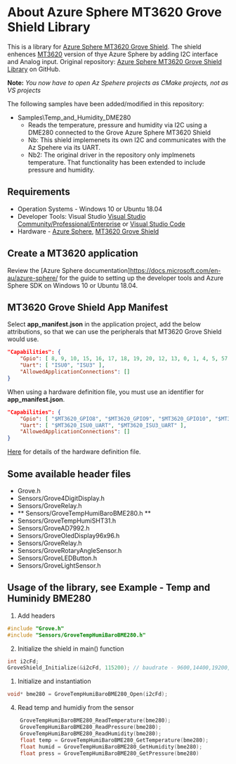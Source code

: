 # About Azure Sphere MT3620 Grove Shield Library

This is a library for [Azure Sphere MT3620 Grove Shield](http://wiki.seeedstudio.com/Grove_Starter_Kit_for_Azure_Sphere_MT3620_Development_Kit). The shield enhences [MT3620](http://wiki.seeedstudio.com/Azure_Sphere_MT3620_Development_Kit/) version of thye Azure Sphere by adding I2C interface and Analog input. 
Original repository: [Azure Sphere MT3620 Grove Shield Library](https://github.com/Seeed-Studio/MT3620_Grove_Shield) on GitHub.

**Note:** _You now have to open Az Spehere projects as CMake projects, not as VS projects_

The following samples have been added/modified in this repository:
- Samples\Temp_and_Humidity_DME280
  - Reads the temperature, pressure and humidity via I2C using a DME280 connected to the Grove Azure Sphere MT3620 Shield
  - Nb: This shield implemenets its own I2C and communicates with the Az Spehere via its UART.
  - Nb2: The original driver in the repository only implmenets temperature. That functionality has been extended to include pressure and humidity.

 
## Requirements

- Operation Systems - Windows 10 or Ubuntu 18.04
- Developer Tools: Visual Studio [Visual Studio Community/Professional/Enterprise](https://visualstudio.microsoft.com/downloads/) or [Visual Studio Code](https://code.visualstudio.com/)
- Hardware - [Azure Sphere](https://www.seeedstudio.com/Azure-Sphere-MT3620-Development-Kit-US-Version-p-3052.html), [MT3620 Grove Shield](https://www.seeedstudio.com/MT3620-Grove-Shield-p-3145.html) 

## Create a MT3620 application

Review the [Azure Sphere documentation]https://docs.microsoft.com/en-au/azure-sphere/ for the guide to setting up the developer tools and Azure Sphere SDK on Windows 10 or Ubuntu 18.04.


## MT3620 Grove Shield App Manifest

Select __app_manifest.json__ in the application project, add the below attributions, so that we can use the peripherals that MT3620 Grove Shield would use.

```JSON
"Capabilities": {
    "Gpio": [ 8, 9, 10, 15, 16, 17, 18, 19, 20, 12, 13, 0, 1, 4, 5, 57, 58, 11, 14, 48 ],
    "Uart": [ "ISU0", "ISU3" ],
    "AllowedApplicationConnections": []
}
```

When using a hardware definition file, you must use an identifier for __app_manifest.json__.

```JSON
"Capabilities": {
    "Gpio": [ "$MT3620_GPIO8", "$MT3620_GPIO9", "$MT3620_GPIO10", "$MT3620_GPIO15", "$MT3620_GPIO16", "$MT3620_GPIO17", "$MT3620_GPIO18", "$MT3620_GPIO19", "$MT3620_GPIO20", "$MT3620_GPIO12", "$MT3620_GPIO13", "$MT3620_GPIO0", "$MT3620_GPIO1", "$MT3620_GPIO4", "$MT3620_GPIO5", "$MT3620_GPIO57", "$MT3620_GPIO58", "$MT3620_GPIO11", "$MT3620_GPIO14", "$MT3620_GPIO48" ],
    "Uart": [ "$MT3620_ISU0_UART", "$MT3620_ISU3_UART" ],
    "AllowedApplicationConnections": []
}
```

[Here](https://docs.microsoft.com/en-us/azure-sphere/app-development/manage-hardware-dependencies) for details of the hardware definition file.

## Some available header files

- Grove.h
- Sensors/Grove4DigitDisplay.h
- Sensors/GroveRelay.h
- ** Sensors/GroveTempHumiBaroBME280.h **
- Sensors/GroveTempHumiSHT31.h
- Sensors/GroveAD7992.h
- Sensors/GroveOledDisplay96x96.h
- Sensors/GroveRelay.h
- Sensors/GroveRotaryAngleSensor.h
- Sensors/GroveLEDButton.h
- Sensors/GroveLightSensor.h


## Usage of the library, see Example - Temp and Huminidy BME280

1. Add headers

```C
#include "Grove.h"
#include "Sensors/GroveTempHumiBaroBME280.h"
```

2. Initialize the shield in main() function

```C
int i2cFd;
GroveShield_Initialize(&i2cFd, 115200); // baudrate - 9600,14400,19200,115200,230400 
```

1. Initialize and instantiation

```C
void* bme280 = GroveTempHumiBaroBME280_Open(i2cFd);
```


4. Read temp and humidiy from the sensor
   
```C
    GroveTempHumiBaroBME280_ReadTemperature(bme280);
    GroveTempHumiBaroBME280_ReadPressure(bme280);
    GroveTempHumiBaroBME280_ReadHumidity(bme280);
    float temp = GroveTempHumiBaroBME280_GetTemperature(bme280);
    float humid = GroveTempHumiBaroBME280_GetHumidity(bme280);
    float press = GroveTempHumiBaroBME280_GetPressure(bme280)
```
